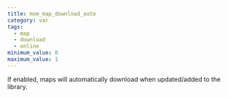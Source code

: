 ```yaml
---
title: mom_map_download_auto
category: var
tags:
  - map
  - download
  - online
minimum_value: 0
maximum_value: 1
---
```


If enabled, maps will automatically download when updated/added to the library.